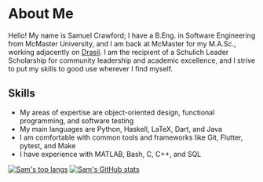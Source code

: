 # About Me

Hello! My name is Samuel Crawford; I have a B.Eng. in Software Engineering from McMaster University, and I am back at McMaster for my M.A.Sc., working adjacently on [Drasil](https://github.com/JacquesCarette/Drasil). I am the recipient of a Schulich Leader Scholarship for community leadership and academic excellence, and I strive to put my skills to good use wherever I find myself. 

## Skills
- My areas of expertise are object-oriented design, functional programming, and software testing
- My main languages are Python, Haskell, LaTeX, Dart, and Java
- I am comfortable with common tools and frameworks like Git, Flutter, pytest, and Make
- I have experience with MATLAB, Bash, C, C++, and SQL

[![Sam's top langs](https://github-readme-stats-sam-crawfords-projects.vercel.app/api/top-langs/?username=samm82&layout=compact&theme=transparent&hide=javascript,cmake&hide_border=true&custom_title=My%20Top%20Languages&langs_count=8)](https://github.com/anuraghazra/github-readme-stats) [![Sam's GitHub stats](https://github-readme-stats-sam-crawfords-projects.vercel.app/api?username=samm82&hide=stars&show=reviews,prs_merged_percentage&show_icons=true&theme=transparent&hide_border=true&custom_title=My%20GitHub%20Stats)](https://github.com/anuraghazra/github-readme-stats)

<!--
Commented out until it works again -_-
[![Sam's trophies](https://github-profile-trophy.vercel.app/?username=samm82&rank=-C&theme=gitdimmed&margin-w=5&no-frame=true)](https://github.com/ryo-ma/github-profile-trophy)
-->

<!--
**samm82/samm82** is a ✨ _special_ ✨ repository because its `README.md` (this file) appears on your GitHub profile.

Here are some ideas to get you started:

- 🔭 I’m currently working on ...
- 🌱 I’m currently learning ...
- 👯 I’m looking to collaborate on ...
- 🤔 I’m looking for help with ...
- 💬 Ask me about ...
- 📫 How to reach me: ...
- 😄 Pronouns: ...
- ⚡ Fun fact: ...
-->
